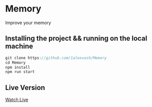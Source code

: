 # Memory

Improve your memory

## Installing the project && running on the local machine

```js
git clone https://github.com/1alexvash/Memory
cd Memory
npm install
npm run start

```

## Live Version

[Watch Live](https://1alexvash.github.io/Memory/)
